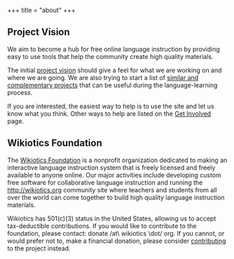 +++
title = "about"
+++

## Project Vision

We aim to become a hub for free online language instruction by providing
easy to use tools that help the community create high quality materials.

The initial [project vision](/en/project_vision) should give a feel for
what we are working on and where we are going. We are also trying to
start a list of [similar and complementary projects](/en/Links) that can
be useful during the language-learning process.

If you are interested, the easiest way to help is to use the site and
let us know what you think. Other ways to help are listed on the [Get
Involved](/en/Get_involved) page.

## Wikiotics Foundation

The [Wikiotics Foundation](/en/Wikiotics_Foundation) is a nonprofit
organization dedicated to making an interactive language instruction
system that is freely licensed and freely available to anyone online.
Our major activities include developing custom free software for
collaborative language instruction and running the
<http://wikiotics.org> community site where teachers and students from
all over the world can come together to build high quality language
instruction materials.

Wikiotics has 501(c)(3) status in the United States, allowing us to
accept tax-deductible contributions. If you would like to contribute to
the foundation, please contact: donate /at\\ wikiotics \\dot/ org. If
you cannot, or would prefer not to, make a financial donation, please
consider [contributing](http://alpha.wikiotics.org/en/Contribute) to the
project instead.
